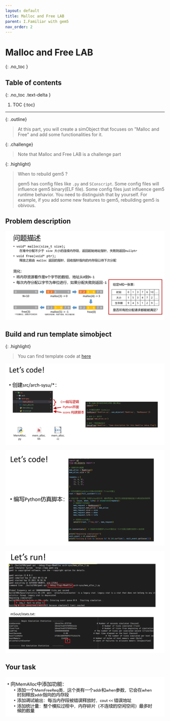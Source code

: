 ```yaml
---
layout: default
title: Malloc and Free LAB
parent: I.Familiar with gem5
nav_order: 2
---
```


# Malloc and Free LAB
{: .no_toc }

## Table of contents
{: .no_toc .text-delta }

1. TOC
{:toc}
---

{: .outline}
> At this part, you will create a simObject that focuses on "Malloc and Free" and add some functionalities for it.

{: .challenge}
> Note that Malloc and Free LAB is a challenge part

{: .highlight}
> When to rebuild gem5 ?
> 
> gem5 has config files like `.py` and `SConscript`. Some config files will influence gem5 binary(ELF file). 
> Some config files just influence gem5 runtime behavior. You need to distinguish that by yourself.
> For example, if you add some new features to gem5, rebuilding gem5 is obivous.

## Problem description

![malloc and free](../../assets/images/malloc_free/des.png)

## Build and run template simobject

{: .highlight}
> You can find template code at [here](https://github.com/arcsysu/SYSU-ARCH/tree/latest/assets/LAB1)

![src](../../assets/images/malloc_free/src.png)

![config](../../assets/images/malloc_free/config.png)

![run](../../assets/images/malloc_free/run.png)

## Your task

![task](../../assets/images/malloc_free/task.png)